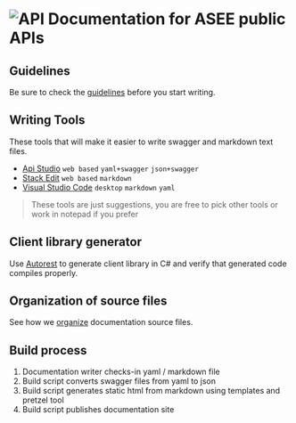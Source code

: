 ![API](http://www.onedesk.com/wordpress/wp-content/uploads/2012/10/API-128x128.png) 
Documentation for ASEE public APIs
==================================

Guidelines
----------
Be sure to check the [guidelines](guidelines.md) before you start writing.

Writing Tools
-------------
These tools that will make it easier to write swagger and markdown text files.
- [Api Studio](http://playground.apistudio.io/) `web based` `yaml+swagger` `json+swagger`
- [Stack Edit](https://stackedit.io) `web based` `markdown`
- [Visual Studio Code](https://code.visualstudio.com) `desktop` `markdown` `yaml`

> These tools are just suggestions, you are free to pick other tools or work in notepad if you prefer

Client library generator
------------------------
Use [Autorest](https://www.nuget.org/packages/autorest/) to generate client library in C# and verify that generated code compiles properly.

Organization of source files 
----------------------------
See how we [organize](organization.md) documentation source files.


Build process
-------------
1. Documentation writer checks-in yaml / markdown file
2. Build script converts swagger files from yaml to json
3. Build script generates static html from markdown using templates and pretzel tool
4. Build script publishes documentation site
